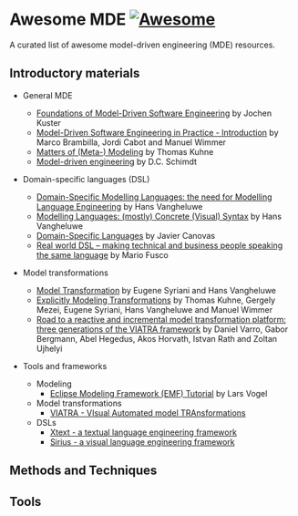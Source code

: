 # Awesome MDE [![Awesome](https://awesome.re/badge.svg)](https://awesome.re)

A curated list of awesome model-driven engineering (MDE) resources.

## Introductory materials

* General MDE
  * [Foundations of Model-Driven Software Engineering](https://researcher.watson.ibm.com/researcher/files/zurich-jku/mdse-01.pdf) by Jochen Kuster
  * [Model-Driven Software Engineering in Practice - Introduction](https://www.slideshare.net/mbrambil/modeldriven-software-engineering-in-practice-chapter-1-introduction) by Marco Brambilla, Jordi Cabot and Manuel Wimmer
  * [Matters of (Meta-) Modeling](http://msdl.cs.mcgill.ca/people/hv/teaching/MSBDesign/MattersOfMetaModelling.pdf) by Thomas Kuhne
  * [Model-driven engineering](http://citeseerx.ist.psu.edu/viewdoc/download?doi=10.1.1.106.9720&rep=rep1&type=pdf) by D.C. Schimdt
* Domain-specific languages (DSL)
  * [Domain-Specific Modelling Languages: the need for Modelling Language Engineering](http://msdl.cs.mcgill.ca/people/hv/teaching/MSBDesign/presentations/presentation.ModellingLanguageEngineering.pdf) by Hans Vangheluwe
  * [Modelling Languages: (mostly) Concrete (Visual) Syntax](http://msdl.cs.mcgill.ca/people/hv/teaching/MSBDesign/presentations/presentation.DSM-TP.DSLengineering.semantics.pdf) by Hans Vangheluwe
  * [Domain-Specific Languages](https://www.slideshare.net/zirrus/domainspecific-langauges) by Javier Canovas
  * [Real world DSL – making technical and business people speaking the same language](https://www.slideshare.net/mariofusco/real-world-dsl) by Mario Fusco
* Model transformations
  * [Model Transformation](http://msdl.cs.mcgill.ca/people/hv/teaching/MSBDesign/ModelTransformation.pdf) by Eugene Syriani and Hans Vangheluwe
  * [Explicitly Modeling Transformations](http://homepages.mcs.vuw.ac.nz/~tk/publications/papers/explicitly-modeling-transformations.pdf) by Thomas Kuhne, Gergely Mezei, Eugene Syriani, Hans Vangheluwe and Manuel Wimmer
  * [Road to a reactive and incremental model transformation platform: three generations of the VIATRA framework](https://www.researchgate.net/publication/303090660_Road_to_a_reactive_and_incremental_model_transformation_platform_three_generations_of_the_VIATRA_framework) by Daniel Varro, Gabor Bergmann, Abel Hegedus, Akos Horvath, Istvan Rath and Zoltan Ujhelyi
  
* Tools and frameworks
  * Modeling
    * [Eclipse Modeling Framework (EMF) Tutorial](https://www.vogella.com/tutorials/EclipseEMF/article.html) by Lars Vogel
  * Model transformations
    * [VIATRA - VIsual Automated model TRAnsformations](https://www.eclipse.org/viatra/documentation/tutorial.html)
  * DSLs
    * [Xtext - a textual language engineering framework](https://www.eclipse.org/Xtext/documentation/102_domainmodelwalkthrough.html)
    * [Sirius - a visual language engineering framework](https://www.eclipse.org/sirius/getstarted.html)



## Methods and Techniques

## Tools
